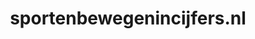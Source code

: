---
layout: post
title:  "sportenbewegenincijfers.nl"
internal_url:  "/dutchgov/sportenbewegenincijfers.nl.html"
categories: dutchgov
---